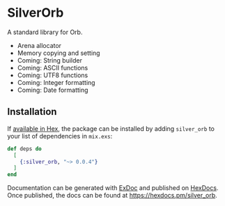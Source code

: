 # SilverOrb

A standard library for Orb.

- Arena allocator
- Memory copying and setting
- Coming: String builder
- Coming: ASCII functions
- Coming: UTF8 functions
- Coming: Integer formatting
- Coming: Date formatting

## Installation

If [available in Hex](https://hex.pm/docs/publish), the package can be installed
by adding `silver_orb` to your list of dependencies in `mix.exs`:

```elixir
def deps do
  [
    {:silver_orb, "~> 0.0.4"}
  ]
end
```

Documentation can be generated with [ExDoc](https://github.com/elixir-lang/ex_doc)
and published on [HexDocs](https://hexdocs.pm). Once published, the docs can
be found at <https://hexdocs.pm/silver_orb>.

